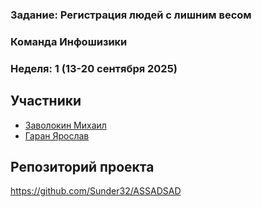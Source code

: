 ### Задание: Регистрация людей с лишним весом 

### Команда Инфошизики
### Неделя: 1 (13-20 сентября 2025)

## Участники
- [Заволокин Михаил](https://github.com/Sunder32) 
- [Гаран Ярослав](https://github.com/Yarikttyui)

## Репозиторий проекта
https://github.com/Sunder32/ASSADSAD